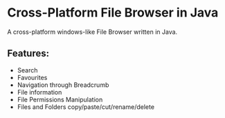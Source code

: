 Cross-Platform File Browser in Java
============

A cross-platform windows-like File Browser written in Java.

Features:
--------
- Search
- Favourites
- Navigation through Breadcrumb
- File information
- File Permissions Manipulation
- Files and Folders copy/paste/cut/rename/delete
